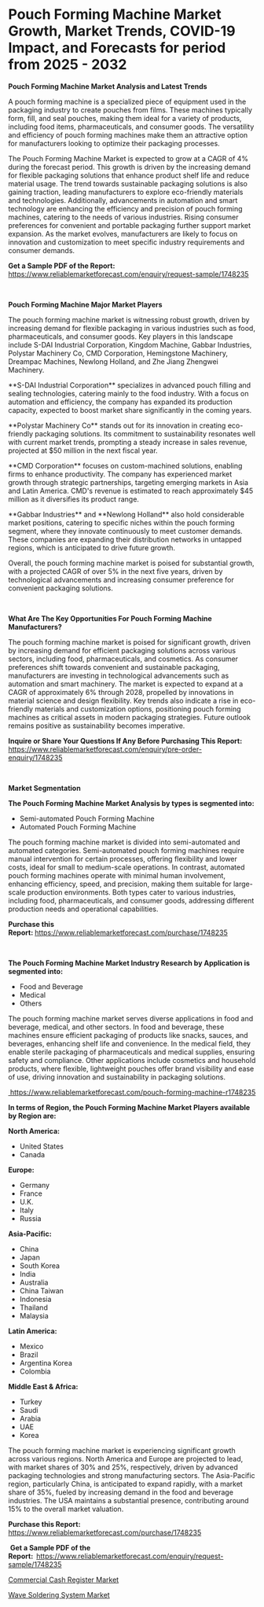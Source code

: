 <p><h1>Pouch Forming Machine Market Growth, Market Trends, COVID-19 Impact, and Forecasts for period from 2025 - 2032</h1></p><p><strong>Pouch Forming Machine Market Analysis and Latest Trends</strong></p>
<p><p>A pouch forming machine is a specialized piece of equipment used in the packaging industry to create pouches from films. These machines typically form, fill, and seal pouches, making them ideal for a variety of products, including food items, pharmaceuticals, and consumer goods. The versatility and efficiency of pouch forming machines make them an attractive option for manufacturers looking to optimize their packaging processes.</p><p>The Pouch Forming Machine Market is expected to grow at a CAGR of 4% during the forecast period. This growth is driven by the increasing demand for flexible packaging solutions that enhance product shelf life and reduce material usage. The trend towards sustainable packaging solutions is also gaining traction, leading manufacturers to explore eco-friendly materials and technologies. Additionally, advancements in automation and smart technology are enhancing the efficiency and precision of pouch forming machines, catering to the needs of various industries. Rising consumer preferences for convenient and portable packaging further support market expansion. As the market evolves, manufacturers are likely to focus on innovation and customization to meet specific industry requirements and consumer demands.</p></p>
<p><strong>Get a Sample PDF of the Report:&nbsp;</strong> <a href="https://www.reliablemarketforecast.com/enquiry/request-sample/1748235?utm_campaign=1890&utm_medium=2&utm_source=Github&utm_content=ia&utm_term=20022025&utm_id=pouch-forming-machine">https://www.reliablemarketforecast.com/enquiry/request-sample/1748235</a></p>
<p>&nbsp;</p>
<p><strong>Pouch Forming Machine Major Market Players</strong></p>
<p><p>The pouch forming machine market is witnessing robust growth, driven by increasing demand for flexible packaging in various industries such as food, pharmaceuticals, and consumer goods. Key players in this landscape include S-DAI Industrial Corporation, Kingdom Machine, Gabbar Industries, Polystar Machinery Co, CMD Corporation, Hemingstone Machinery, Dreampac Machines, Newlong Holland, and Zhe Jiang Zhengwei Machinery.</p><p>**S-DAI Industrial Corporation** specializes in advanced pouch filling and sealing technologies, catering mainly to the food industry. With a focus on automation and efficiency, the company has expanded its production capacity, expected to boost market share significantly in the coming years.</p><p>**Polystar Machinery Co** stands out for its innovation in creating eco-friendly packaging solutions. Its commitment to sustainability resonates well with current market trends, prompting a steady increase in sales revenue, projected at $50 million in the next fiscal year.</p><p>**CMD Corporation** focuses on custom-machined solutions, enabling firms to enhance productivity. The company has experienced market growth through strategic partnerships, targeting emerging markets in Asia and Latin America. CMD's revenue is estimated to reach approximately $45 million as it diversifies its product range.</p><p>**Gabbar Industries** and **Newlong Holland** also hold considerable market positions, catering to specific niches within the pouch forming segment, where they innovate continuously to meet customer demands. These companies are expanding their distribution networks in untapped regions, which is anticipated to drive future growth.</p><p>Overall, the pouch forming machine market is poised for substantial growth, with a projected CAGR of over 5% in the next five years, driven by technological advancements and increasing consumer preference for convenient packaging solutions.</p></p>
<p>&nbsp;</p>
<p><strong>What Are The Key Opportunities For Pouch Forming Machine Manufacturers?</strong></p>
<p><p>The pouch forming machine market is poised for significant growth, driven by increasing demand for efficient packaging solutions across various sectors, including food, pharmaceuticals, and cosmetics. As consumer preferences shift towards convenient and sustainable packaging, manufacturers are investing in technological advancements such as automation and smart machinery. The market is expected to expand at a CAGR of approximately 6% through 2028, propelled by innovations in material science and design flexibility. Key trends also indicate a rise in eco-friendly materials and customization options, positioning pouch forming machines as critical assets in modern packaging strategies. Future outlook remains positive as sustainability becomes imperative.</p></p>
<p><strong>Inquire or Share Your Questions If Any Before Purchasing This Report:</strong> <a href="https://www.reliablemarketforecast.com/enquiry/pre-order-enquiry/1748235?utm_campaign=1890&utm_medium=2&utm_source=Github&utm_content=ia&utm_term=20022025&utm_id=pouch-forming-machine">https://www.reliablemarketforecast.com/enquiry/pre-order-enquiry/1748235</a></p>
<p>&nbsp;</p>
<p><strong>Market Segmentation</strong></p>
<p><strong>The Pouch Forming Machine Market Analysis by types is segmented into:</strong></p>
<p><ul><li>Semi-automated Pouch Forming Machine</li><li>Automated Pouch Forming Machine</li></ul></p>
<p><p>The pouch forming machine market is divided into semi-automated and automated categories. Semi-automated pouch forming machines require manual intervention for certain processes, offering flexibility and lower costs, ideal for small to medium-scale operations. In contrast, automated pouch forming machines operate with minimal human involvement, enhancing efficiency, speed, and precision, making them suitable for large-scale production environments. Both types cater to various industries, including food, pharmaceuticals, and consumer goods, addressing different production needs and operational capabilities.</p></p>
<p><strong>Purchase this Report:&nbsp;</strong><a href="https://www.reliablemarketforecast.com/purchase/1748235?utm_campaign=1890&utm_medium=2&utm_source=Github&utm_content=ia&utm_term=20022025&utm_id=pouch-forming-machine">https://www.reliablemarketforecast.com/purchase/1748235</a></p>
<p>&nbsp;</p>
<p><strong>The Pouch Forming Machine Market Industry Research by Application is segmented into:</strong></p>
<p><ul><li>Food and Beverage</li><li>Medical</li><li>Others</li></ul></p>
<p><p>The pouch forming machine market serves diverse applications in food and beverage, medical, and other sectors. In food and beverage, these machines ensure efficient packaging of products like snacks, sauces, and beverages, enhancing shelf life and convenience. In the medical field, they enable sterile packaging of pharmaceuticals and medical supplies, ensuring safety and compliance. Other applications include cosmetics and household products, where flexible, lightweight pouches offer brand visibility and ease of use, driving innovation and sustainability in packaging solutions.</p></p>
<p><a href="https://www.reliablemarketforecast.com/pouch-forming-machine-r1748235?utm_campaign=1890&utm_medium=2&utm_source=Github&utm_content=ia&utm_term=20022025&utm_id=pouch-forming-machine">&nbsp;https://www.reliablemarketforecast.com/pouch-forming-machine-r1748235</a></p>
<p><strong>In terms of Region, the Pouch Forming Machine Market Players available by Region are:</strong></p>
<p>
    <p> <strong> North America: </strong>
        <ul>
            <li>United States</li>
            <li>Canada</li>
        </ul>
        </p> 
    <p> <strong> Europe: </strong>
        <ul>
            <li>Germany</li>
            <li>France</li>
            <li>U.K.</li>
            <li>Italy</li>
            <li>Russia</li>
        </ul>
        </p> 
    <p> <strong> Asia-Pacific: </strong>
        <ul>
            <li>China</li>
            <li>Japan</li>
            <li>South Korea</li>
            <li>India</li>
            <li>Australia</li>
            <li>China Taiwan</li>
            <li>Indonesia</li>
            <li>Thailand</li>
            <li>Malaysia</li>
        </ul>
        </p> 
    <p> <strong> Latin America: </strong>
        <ul>
            <li>Mexico</li>
            <li>Brazil</li>
            <li>Argentina Korea</li>
            <li>Colombia</li>
        </ul>
        </p> 
    <p> <strong> Middle East & Africa: </strong>
        <ul>
            <li>Turkey</li>
            <li>Saudi</li>
            <li>Arabia</li>
            <li>UAE</li>
            <li>Korea</li>
        </ul>
    </p>
    </p>
<p><p>The pouch forming machine market is experiencing significant growth across various regions. North America and Europe are projected to lead, with market shares of 30% and 25%, respectively, driven by advanced packaging technologies and strong manufacturing sectors. The Asia-Pacific region, particularly China, is anticipated to expand rapidly, with a market share of 35%, fueled by increasing demand in the food and beverage industries. The USA maintains a substantial presence, contributing around 15% to the overall market valuation.</p></p>
<p><strong>Purchase this Report: </strong><a href="https://www.reliablemarketforecast.com/purchase/1748235?utm_campaign=1890&utm_medium=2&utm_source=Github&utm_content=ia&utm_term=20022025&utm_id=pouch-forming-machine">https://www.reliablemarketforecast.com/purchase/1748235</a></p>
<p>&nbsp;<strong>Get a Sample PDF of the Report:&nbsp;&nbsp;</strong><a href="https://www.reliablemarketforecast.com/enquiry/request-sample/1748235?utm_campaign=1890&utm_medium=2&utm_source=Github&utm_content=ia&utm_term=20022025&utm_id=pouch-forming-machine">https://www.reliablemarketforecast.com/enquiry/request-sample/1748235</a></p>
<p><strong></strong></p>
<p><p><a href="https://github.com/ludongfomban/Market-Research-Report-List-1/blob/main/commercial-cash-register-market.md?utm_campaign=1890&utm_medium=2&utm_source=Github&utm_content=ia&utm_term=20022025&utm_id=pouch-forming-machine">Commercial Cash Register Market</a></p><p><a href="https://github.com/lylyparadise/Market-Research-Report-List-6/blob/main/wave-soldering-system-market.md?utm_campaign=1890&utm_medium=2&utm_source=Github&utm_content=ia&utm_term=20022025&utm_id=pouch-forming-machine">Wave Soldering System Market</a></p></p>